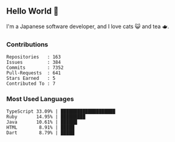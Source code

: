 ## Hello World 👋

I'm a Japanese software developer, and I love cats 😺 and tea 🫖.

### Contributions

    Repositories   : 163
    Issues         : 384
    Commits        : 7352
    Pull-Requests  : 641
    Stars Earned   : 5
    Contributed To : 7

### Most Used Languages

    TypeScript 33.09% | ████████████████████
    Ruby       14.95% | █████████
    Java       10.61% | ██████
    HTML        8.91% | █████
    Dart        8.79% | █████
